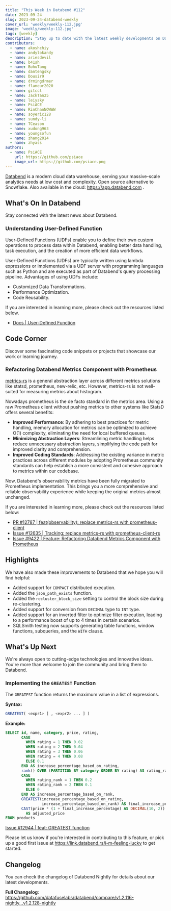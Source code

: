 ```yaml
---
title: "This Week in Databend #112"
date: 2023-09-24
slug: 2023-09-24-databend-weekly
cover_url: 'weekly/weekly-112.jpg'
image: 'weekly/weekly-112.jpg'
tags: [weekly]
description: "Stay up to date with the latest weekly developments on Databend!"
contributors:
  - name: akoshchiy
  - name: andylokandy
  - name: ariesdevil
  - name: b41sh
  - name: BohuTang
  - name: dantengsky
  - name: Dousir9
  - name: drmingdrmer
  - name: flaneur2020
  - name: gitccl
  - name: JackTan25
  - name: leiysky
  - name: PsiACE
  - name: RinChanNOWWW
  - name: soyeric128
  - name: sundy-li
  - name: TCeason
  - name: xudong963
  - name: youngsofun
  - name: zhang2014
  - name: zhyass
authors:
  - name: PsiACE
    url: https://github.com/psiace
    image_url: https://github.com/psiace.png
---
```


[Databend](https://github.com/datafuselabs/databend) is a modern cloud data warehouse, serving your massive-scale analytics needs at low cost and complexity. Open source alternative to Snowflake. Also available in the cloud: <https://app.databend.com> .

## What's On In Databend

Stay connected with the latest news about Databend.

### Understanding User-Defined Function

User-Defined Functions (UDFs) enable you to define their own custom operations to process data within Databend, enabling better data handling, task execution, and the creation of more efficient data workflows.

User-Defined Functions (UDFs) are typically written using lambda expressions or implemented via a UDF server with programming languages such as Python and are executed as part of Databend's query processing pipeline. Advantages of using UDFs include:

- Customized Data Transformations.
- Performance Optimization.
- Code Reusability.

If you are interested in learning more, please check out the resources listed below.

- [Docs | User-Defined Function](https://databend.rs/doc/sql-commands/ddl/udf)

## Code Corner

Discover some fascinating code snippets or projects that showcase our work or learning journey.

### Refactoring Databend Metrics Component with Prometheus

[metrics-rs](https://github.com/metrics-rs/metrics) is a general abstraction layer across different metrics solutions like statsd, prometheus, new-relic, etc. However, metrics-rs is not well-suited for measuring metrics about histogram.

Nowadays prometheus is the de facto standard in the metrics area. Using a raw Prometheus client without pushing metrics to other systems like StatsD offers several benefits:

- **Improved Performance**: By adhering to best practices for metric handling, memory allocation for metrics can be optimized to achieve O(1) complexity, eliminating the need for local buffered queues.
- **Minimizing Abstraction Layers**: Streamlining metric handling helps reduce unnecessary abstraction layers, simplifying the code path for improved clarity and comprehension.
- **Improved Coding Standards**: Addressing the existing variance in metric practices across different modules by adopting Prometheus community standards can help establish a more consistent and cohesive approach to metrics within our codebase.

Now, Databend's observability metrics have been fully migrated to Prometheus implementation. This brings you a more comprehensive and reliable observability experience while keeping the original metrics almost unchanged.

If you are interested in learning more, please check out the resources listed below:

- [PR #12787 | feat(observability): replace metrics-rs with prometheus-client](https://github.com/datafuselabs/databend/pull/12787)
- [Issue #12635 | Tracking: replace metrics-rs with prometheus-client-rs](https://github.com/datafuselabs/databend/issues/12635)
- [Issue #9422 | Feature: Refactoring Databend Metrics Component with Prometheus](https://github.com/datafuselabs/databend/issues/9422)

## Highlights

We have also made these improvements to Databend that we hope you will find helpful:

- Added support for `COMPACT` distributed execution.
- Added the `json_path_exists` function.
- Added the `recluster_block_size` setting to control the block size during re-clustering.
- Added support for conversion from `DECIMAL` type to `INT` type.
- Added support for an inverted filter to optimize filter execution, leading to a performance boost of up to 4 times in certain scenarios.
- SQLSmith testing now supports generating table functions, window functions, subqueries, and the `WITH` clause.

## What's Up Next

We're always open to cutting-edge technologies and innovative ideas. You're more than welcome to join the community and bring them to Databend.

### Implementing the `GREATEST` Function

The `GREATEST` function returns the maximum value in a list of expressions.

**Syntax:**

```SQL
GREATEST( <expr1> [ , <expr2> ... ] )
```

**Example:**

```SQL
SELECT id, name, category, price, rating,
       CASE
         WHEN rating = 1 THEN 0.02
         WHEN rating = 2 THEN 0.04
         WHEN rating = 3 THEN 0.06
         WHEN rating = 4 THEN 0.08
         ELSE 0.1
       END AS increase_percentage_based_on_rating,
       rank() OVER (PARTITION BY category ORDER BY rating) AS rating_rank,
       CASE
         WHEN rating_rank = 1 THEN 0.2
         WHEN rating_rank = 2 THEN 0.1
         ELSE 0
       END AS increase_percentage_based_on_rank,
       GREATEST(increase_percentage_based_on_rating, 
                increase_percentage_based_on_rank) AS final_increase_percentage,
       CAST(price * (1 + final_increase_percentage) AS DECIMAL(10, 2))
         AS adjusted_price
FROM products
```

[Issue #12944 | feat: GREATEST function](https://github.com/datafuselabs/databend/issues/12944)

Please let us know if you're interested in contributing to this feature, or pick up a good first issue at <https://link.databend.rs/i-m-feeling-lucky> to get started.

## Changelog

You can check the changelog of Databend Nightly for details about our latest developments.

**Full Changelog**: <https://github.com/datafuselabs/databend/compare/v1.2.116-nightly...v1.2.128-nightly>
